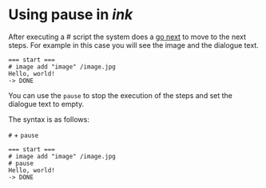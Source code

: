 # Using pause in *ink*

After executing a # script the system does a [go next](/start/labels-flow.md#next-step) to move to the next steps. For example in this case you will see the image and the dialogue text.

```ink
=== start ===
# image add "image" /image.jpg
Hello, world!
-> DONE
```

You can use the `pause` to stop the execution of the steps and set the dialogue text to empty.

The syntax is as follows:

`#` + `pause`

```ink
=== start ===
# image add "image" /image.jpg
# pause
Hello, world!
-> DONE
```
